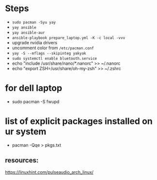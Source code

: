 # Steps
- `sudo pacman -Syu yay`
- `yay ansible`
- `yay ansible-aur`
- `ansible-playbook prepare_laptop.yml -K -c local -vvv`
- upgrade nvidia drivers
- uncomment color from `/etc/pacman.conf`
- `yay -S --mflags --skipinteg yakyak`
- `sudo systemctl enable bluetooth.service`
- echo "include /usr/share/nano/*.nanorc" >> ~/.nanorc
- echo "export ZSH=/usr/share/oh-my-zsh" >> ~/.zshrc



# for dell laptop
- sudo pacman -S fwupd


# list of explicit packages installed on ur system
- pacman -Qqe  > pkgs.txt

## resources:
https://linuxhint.com/pulseaudio_arch_linux/
